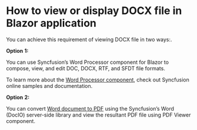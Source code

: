 # How to view or display DOCX file in Blazor application

You can achieve this requirement of viewing DOCX file in two ways:.

**Option** **1:**

You can use Syncfusion’s Word Processor component for Blazor to compose, view, and edit DOC, DOCX, RTF, and SFDT file formats.

To learn more about the [Word Processor component](https://www.syncfusion.com/blazor-components/blazor-word-processor# ""), check out Syncfusion online samples and documentation.

**Option** **2:**

You can convert [Word document to PDF](https://help.syncfusion.com/file-formats/docio/word-to-pdf?cs-save-lang=1&cs-lang=asp.net%20core# "") using the Syncfusion’s Word (DocIO) server-side library and view the resultant PDF file using PDF Viewer component.